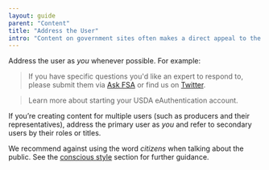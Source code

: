 ```yaml
---
layout: guide
parent: "Content"
title: "Address the User"
intro: "Content on government sites often makes a direct appeal to the public to get involved or take action."
---
```


Address the user as _you_ whenever possible. For example:

> If you have specific questions you'd like an expert to respond to, please submit them via [Ask FSA](http://askfsa.custhelp.com) or find us on [Twitter](https://twitter.com/usdafsa).

> Learn more about starting your USDA eAuthentication account.

If you’re creating content for multiple users (such as producers and their representatives), address the primary user as _you_ and refer to secondary users by their roles or titles.

We recommend against using the word _citizens_ when talking about the public. See the [conscious style](guides/content/conscious-style) section for further guidance.
